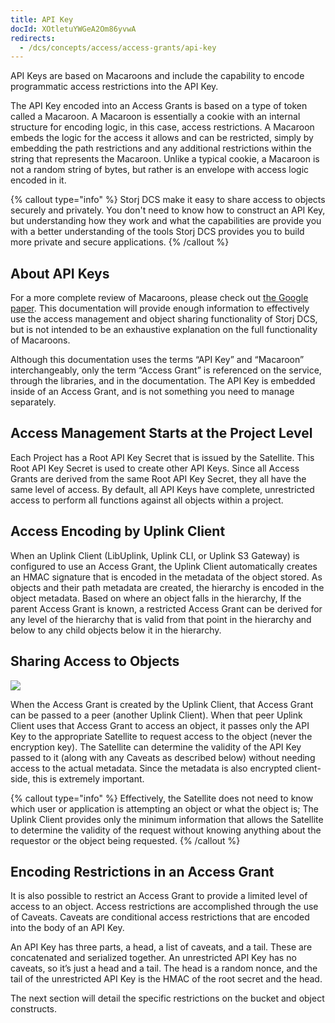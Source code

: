 ```yaml
---
title: API Key
docId: XOtletuYWGeA2Om86yvwA
redirects:
  - /dcs/concepts/access/access-grants/api-key
---
```


API Keys are based on Macaroons and include the capability to encode programmatic access restrictions into the API Key.

The API Key encoded into an Access Grants is based on a type of token called a Macaroon. A Macaroon is essentially a cookie with an internal structure for encoding logic, in this case, access restrictions. A Macaroon embeds the logic for the access it allows and can be restricted, simply by embedding the path restrictions and any additional restrictions within the string that represents the Macaroon. Unlike a typical cookie, a Macaroon is not a random string of bytes, but rather is an envelope with access logic encoded in it.

{% callout type="info"  %}
Storj DCS make it easy to share access to objects securely and privately. You don't need to know how to construct an API Key, but understanding how they work and what the capabilities are provide you with a better understanding of the tools Storj DCS provides you to build more private and secure applications.
{% /callout %}

## About API Keys

For a more complete review of Macaroons, please check out [the Google paper](https://ai.google/research/pubs/pub41892). This documentation will provide enough information to effectively use the access management and object sharing functionality of Storj DCS, but is not intended to be an exhaustive explanation on the full functionality of Macaroons.

Although this documentation uses the terms “API Key” and “Macaroon” interchangeably, only the term “Access Grant” is referenced on the service, through the libraries, and in the documentation. The API Key is embedded inside of an Access Grant, and is not something you need to manage separately.

## Access Management Starts at the Project Level

Each Project has a Root API Key Secret that is issued by the Satellite. This Root API Key Secret is used to create other API Keys. Since all Access Grants are derived from the same Root API Key Secret, they all have the same level of access. By default, all API Keys have complete, unrestricted access to perform all functions against all objects within a project.

## Access Encoding by Uplink Client

When an Uplink Client (LibUplink, Uplink CLI, or Uplink S3 Gateway) is configured to use an Access Grant, the Uplink Client automatically creates an HMAC signature that is encoded in the metadata of the object stored. As objects and their path metadata are created, the hierarchy is encoded in the object metadata. Based on where an object falls in the hierarchy, If the parent Access Grant is known, a restricted Access Grant can be derived for any level of the hierarchy that is valid from that point in the hierarchy and below to any child objects below it in the hierarchy.

## Sharing Access to Objects

![](https://archbee-image-uploads.s3.amazonaws.com/kv3plx2xmXcUGcVl4Lttj/MwdavJ1Uhw29KTR0n6XhZ_image.png)

When the Access Grant is created by the Uplink Client, that Access Grant can be passed to a peer (another Uplink Client). When that peer Uplink Client uses that Access Grant to access an object, it passes only the API Key to the appropriate Satellite to request access to the object (never the encryption key). The Satellite can determine the validity of the API Key passed to it (along with any Caveats as described below) without needing access to the actual metadata. Since the metadata is also encrypted client-side, this is extremely important.&#x20;

{% callout type="info"  %}
Effectively, the Satellite does not need to know which user or application is attempting an object or what the object is; The Uplink Client provides only the minimum information that allows the Satellite to determine the validity of the request without knowing anything about the requestor or the object being requested.&#x20;
{% /callout %}

## Encoding Restrictions in an Access Grant

It is also possible to restrict an Access Grant to provide a limited level of access to an object. Access restrictions are accomplished through the use of Caveats. Caveats are conditional access restrictions that are encoded into the body of an API Key.

An API Key has three parts, a head, a list of caveats, and a tail. These are concatenated and serialized together. An unrestricted API Key has no caveats, so it’s just a head and a tail. The head is a random nonce, and the tail of the unrestricted API Key is the HMAC of the root secret and the head.

The next section will detail the specific restrictions on the bucket and object constructs.

